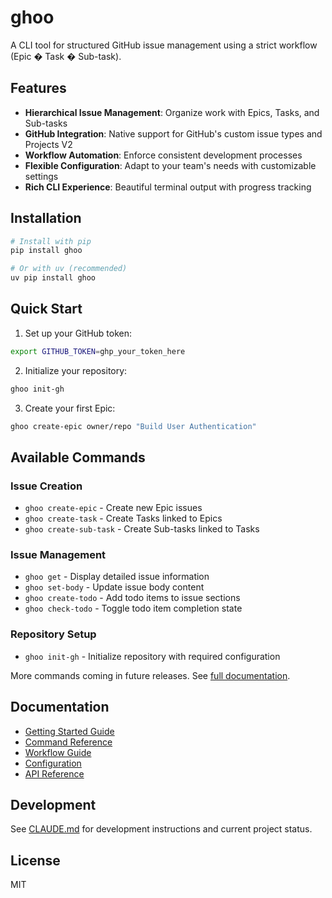 # ghoo

A CLI tool for structured GitHub issue management using a strict workflow (Epic � Task � Sub-task).

## Features

- **Hierarchical Issue Management**: Organize work with Epics, Tasks, and Sub-tasks
- **GitHub Integration**: Native support for GitHub's custom issue types and Projects V2
- **Workflow Automation**: Enforce consistent development processes
- **Flexible Configuration**: Adapt to your team's needs with customizable settings
- **Rich CLI Experience**: Beautiful terminal output with progress tracking

## Installation

```bash
# Install with pip
pip install ghoo

# Or with uv (recommended)
uv pip install ghoo
```

## Quick Start

1. Set up your GitHub token:
```bash
export GITHUB_TOKEN=ghp_your_token_here
```

2. Initialize your repository:
```bash
ghoo init-gh
```

3. Create your first Epic:
```bash
ghoo create-epic owner/repo "Build User Authentication"
```

## Available Commands

### Issue Creation
- `ghoo create-epic` - Create new Epic issues
- `ghoo create-task` - Create Tasks linked to Epics
- `ghoo create-sub-task` - Create Sub-tasks linked to Tasks

### Issue Management
- `ghoo get` - Display detailed issue information
- `ghoo set-body` - Update issue body content
- `ghoo create-todo` - Add todo items to issue sections
- `ghoo check-todo` - Toggle todo item completion state

### Repository Setup
- `ghoo init-gh` - Initialize repository with required configuration

More commands coming in future releases. See [full documentation](docs/user-guide/commands.md).

## Documentation

- [Getting Started Guide](docs/user-guide/getting-started.md)
- [Command Reference](docs/user-guide/commands.md)
- [Workflow Guide](docs/user-guide/workflow.md)
- [Configuration](docs/user-guide/configuration.md)
- [API Reference](docs/development/api-reference.md)

## Development

See [CLAUDE.md](CLAUDE.md) for development instructions and current project status.

## License

MIT